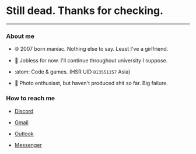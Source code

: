 <h1>
  Still dead. Thanks for checking.
</h1>

---

### About me

- 🌐 2007 born maniac. Nothing else to say. Least I've a girlfriend.

- 🔭 Jobless for now. I'll continue throughout university I suppose.

- :atom: Code & games. (HSR UID `813551157` Asia)

- 📸 Photo enthusiast, but haven't produced shit so far. Big failure.

### How to reach me

- [Discord](https://discordapp.com/users/717255311060238387)

- [Gmail](mailto:icorei783@gmail.com)

- [Outlook](mailto:icorei783@outlook.com.vn)

- [Messenger](https://facebook.com/aervnu)
